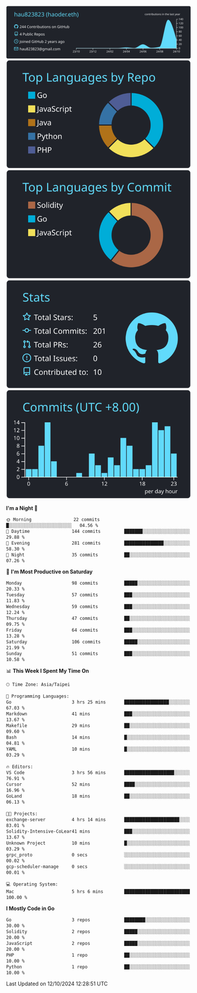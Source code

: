 [![](https://raw.githubusercontent.com/hau823823/hau823823/master/profile-summary-card-output/react/0-profile-details.svg)](https://github.com/vn7n24fzkq/github-profile-summary-cards)
[![](https://raw.githubusercontent.com/hau823823/hau823823/master/profile-summary-card-output/react/1-repos-per-language.svg)](https://github.com/vn7n24fzkq/github-profile-summary-cards) [![](https://raw.githubusercontent.com/hau823823/hau823823/master/profile-summary-card-output/react/2-most-commit-language.svg)](https://github.com/vn7n24fzkq/github-profile-summary-cards)
[![](https://raw.githubusercontent.com/hau823823/hau823823/master/profile-summary-card-output/react/3-stats.svg)](https://github.com/vn7n24fzkq/github-profile-summary-cards) [![](https://raw.githubusercontent.com/hau823823/hau823823/master/profile-summary-card-output/react/4-productive-time.svg)](https://github.com/vn7n24fzkq/github-profile-summary-cards)

<!--START_SECTION:waka-->
**I'm a Night 🦉** 

```text
🌞 Morning                22 commits          █░░░░░░░░░░░░░░░░░░░░░░░░   04.56 % 
🌆 Daytime                144 commits         ███████░░░░░░░░░░░░░░░░░░   29.88 % 
🌃 Evening                281 commits         ███████████████░░░░░░░░░░   58.30 % 
🌙 Night                  35 commits          ██░░░░░░░░░░░░░░░░░░░░░░░   07.26 % 
```
📅 **I'm Most Productive on Saturday** 

```text
Monday                   98 commits          █████░░░░░░░░░░░░░░░░░░░░   20.33 % 
Tuesday                  57 commits          ███░░░░░░░░░░░░░░░░░░░░░░   11.83 % 
Wednesday                59 commits          ███░░░░░░░░░░░░░░░░░░░░░░   12.24 % 
Thursday                 47 commits          ██░░░░░░░░░░░░░░░░░░░░░░░   09.75 % 
Friday                   64 commits          ███░░░░░░░░░░░░░░░░░░░░░░   13.28 % 
Saturday                 106 commits         █████░░░░░░░░░░░░░░░░░░░░   21.99 % 
Sunday                   51 commits          ███░░░░░░░░░░░░░░░░░░░░░░   10.58 % 
```


📊 **This Week I Spent My Time On** 

```text
🕑︎ Time Zone: Asia/Taipei

💬 Programming Languages: 
Go                       3 hrs 25 mins       █████████████████░░░░░░░░   67.03 % 
Markdown                 41 mins             ███░░░░░░░░░░░░░░░░░░░░░░   13.67 % 
Makefile                 29 mins             ██░░░░░░░░░░░░░░░░░░░░░░░   09.60 % 
Bash                     14 mins             █░░░░░░░░░░░░░░░░░░░░░░░░   04.81 % 
YAML                     10 mins             █░░░░░░░░░░░░░░░░░░░░░░░░   03.29 % 

🔥 Editors: 
VS Code                  3 hrs 56 mins       ███████████████████░░░░░░   76.91 % 
Cursor                   52 mins             ████░░░░░░░░░░░░░░░░░░░░░   16.96 % 
GoLand                   18 mins             ██░░░░░░░░░░░░░░░░░░░░░░░   06.13 % 

🐱‍💻 Projects: 
exchange-server          4 hrs 14 mins       █████████████████████░░░░   83.01 % 
Solidity-Intensive-CoLear41 mins             ███░░░░░░░░░░░░░░░░░░░░░░   13.67 % 
Unknown Project          10 mins             █░░░░░░░░░░░░░░░░░░░░░░░░   03.29 % 
grpc_proto               0 secs              ░░░░░░░░░░░░░░░░░░░░░░░░░   00.02 % 
gcp-scheduler-manage     0 secs              ░░░░░░░░░░░░░░░░░░░░░░░░░   00.01 % 

💻 Operating System: 
Mac                      5 hrs 6 mins        █████████████████████████   100.00 % 
```

**I Mostly Code in Go** 

```text
Go                       3 repos             ████████░░░░░░░░░░░░░░░░░   30.00 % 
Solidity                 2 repos             █████░░░░░░░░░░░░░░░░░░░░   20.00 % 
JavaScript               2 repos             █████░░░░░░░░░░░░░░░░░░░░   20.00 % 
PHP                      1 repo              ██░░░░░░░░░░░░░░░░░░░░░░░   10.00 % 
Python                   1 repo              ██░░░░░░░░░░░░░░░░░░░░░░░   10.00 % 
```




 Last Updated on 12/10/2024 12:28:51 UTC
<!--END_SECTION:waka-->
